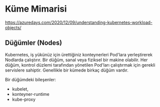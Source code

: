 # Küme Mimarisi

https://azuredays.com/2020/12/09/understanding-kubernetes-workload-objects/

## Düğümler (Nodes)

Kubernetes, iş yükünüz için ürettiğiniz konteynerleri Pod'lara yerleştirerek Nodlarda çalıştırır. Bir düğüm, sanal veya fiziksel bir makine olabilir. Her düğüm, kontrol düzlemi tarafından yönetilen Pod'ları çalıştırmak için gerekli servislere sahiptir. Genellikle bir kümede birkaç düğüm vardır.

Bir düğümdeki bileşenler: 
* kubelet, 
* konteyner-runtime
* kube-proxy